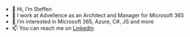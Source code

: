 - 👋 Hi, I’m Steffen
- 💼 I work at Advellence as an Architect and Manager for Microsoft 365
- 👀 I’m interested in Microsoft 365, Azure, C#, JS and more
- 📫 You can reach me on [LinkedIn](https://www.linkedin.com/in/steffenkabus/)

<!---
steffenkabus/steffenkabus is a ✨ special ✨ repository because its `README.md` (this file) appears on your GitHub profile.
You can click the Preview link to take a look at your changes.
--->

